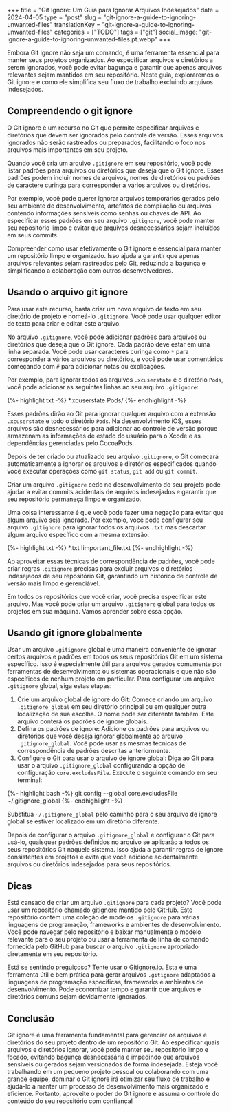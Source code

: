 +++
title = "Git Ignore: Um Guia para Ignorar Arquivos Indesejados"
date = 2024-04-05
type = "post"
slug = "git-ignore-a-guide-to-ignoring-unwanted-files"
translationKey = "git-ignore-a-guide-to-ignoring-unwanted-files"
categories = ["TODO"]
tags = ["git"]
social_image: "git-ignore-a-guide-to-ignoring-unwanted-files.pt.webp"
+++

<p class="intro"><span class="dropcap">E</span>mbora Git ignore não seja um comando, é uma ferramenta essencial para manter seus projetos organizados. Ao especificar arquivos e diretórios a serem ignorados, você pode evitar bagunça e garantir que apenas arquivos relevantes sejam mantidos em seu repositório. Neste guia, exploraremos o Git ignore e como ele simplifica seu fluxo de trabalho excluindo arquivos indesejados.</p>

## Compreendendo o git ignore
O Git ignore é um recurso no Git que permite especificar arquivos e diretórios que devem ser ignorados pelo controle de versão. Esses arquivos ignorados não serão rastreados ou preparados, facilitando o foco nos arquivos mais importantes em seu projeto.

Quando você cria um arquivo `.gitignore` em seu repositório, você pode listar padrões para arquivos ou diretórios que deseja que o Git ignore. Esses padrões podem incluir nomes de arquivos, nomes de diretórios ou padrões de caractere curinga para corresponder a vários arquivos ou diretórios.

Por exemplo, você pode querer ignorar arquivos temporários gerados pelo seu ambiente de desenvolvimento, artefatos de compilação ou arquivos contendo informações sensíveis como senhas ou chaves de API. Ao especificar esses padrões em seu arquivo `.gitignore`, você pode manter seu repositório limpo e evitar que arquivos desnecessários sejam incluídos em seus commits.

Compreender como usar efetivamente o Git ignore é essencial para manter um repositório limpo e organizado. Isso ajuda a garantir que apenas arquivos relevantes sejam rastreados pelo Git, reduzindo a bagunça e simplificando a colaboração com outros desenvolvedores.

## Usando o arquivo git ignore
Para usar este recurso, basta criar um novo arquivo de texto em seu diretório de projeto e nomeá-lo `.gitignore`. Você pode usar qualquer editor de texto para criar e editar este arquivo.

No arquivo `.gitignore`, você pode adicionar padrões para arquivos ou diretórios que deseja que o Git ignore. Cada padrão deve estar em uma linha separada. Você pode usar caracteres curinga como `*` para corresponder a vários arquivos ou diretórios, e você pode usar comentários começando com `#` para adicionar notas ou explicações.

Por exemplo, para ignorar todos os arquivos `.xcuserstate` e o diretório `Pods`, você pode adicionar as seguintes linhas ao seu arquivo `.gitignore`:

{%- highlight txt -%}
*.xcuserstate
Pods/
{%- endhighlight -%}

Esses padrões dirão ao Git para ignorar qualquer arquivo com a extensão `.xcuserstate` e todo o diretório `Pods`. Na desenvolvimento iOS, esses arquivos são desnecessários para adicionar ao controle de versão porque armazenam as informações de estado do usuário para o Xcode e as dependências gerenciadas pelo CocoaPods.

Depois de ter criado ou atualizado seu arquivo `.gitignore`, o Git começará automaticamente a ignorar os arquivos e diretórios especificados quando você executar operações como `git status`, `git add` ou `git commit`.

Criar um arquivo `.gitignore` cedo no desenvolvimento do seu projeto pode ajudar a evitar commits acidentais de arquivos indesejados e garantir que seu repositório permaneça limpo e organizado.

Uma coisa interessante é que você pode fazer uma negação para evitar que algum arquivo seja ignorado. Por exemplo, você pode configurar seu arquivo `.gitignore` para ignorar todos os arquivos `.txt` mas descartar algum arquivo específico com a mesma extensão.

{%- highlight txt -%}
*.txt
!important_file.txt
{%- endhighlight -%}

Ao aproveitar essas técnicas de correspondência de padrões, você pode criar regras `.gitignore` precisas para excluir arquivos e diretórios indesejados de seu repositório Git, garantindo um histórico de controle de versão mais limpo e gerenciável. 

Em todos os repositórios que você criar, você precisa especificar este arquivo. Mas você pode criar um arquivo `.gitignore` global para todos os projetos em sua máquina. Vamos aprender sobre essa opção.

## Usando git ignore globalmente
Usar um arquivo `.gitignore` global é uma maneira conveniente de ignorar certos arquivos e padrões em todos os seus repositórios Git em um sistema específico. Isso é especialmente útil para arquivos gerados comumente por ferramentas de desenvolvimento ou sistemas operacionais e que não são específicos de nenhum projeto em particular. Para configurar um arquivo `.gitignore` global, siga estas etapas:

1. Crie um arquivo global de ignore do Git: Comece criando um arquivo `.gitignore_global` em seu diretório principal ou em qualquer outra localização de sua escolha. O nome pode ser diferente também. Este arquivo conterá os padrões de ignore globais.
2. Defina os padrões de ignore: Adicione os padrões para arquivos ou diretórios que você deseja ignorar globalmente ao arquivo `.gitignore_global`. Você pode usar as mesmas técnicas de correspondência de padrões descritas anteriormente.
3. Configure o Git para usar o arquivo de ignore global: Diga ao Git para usar o arquivo `.gitignore_global` configurando a opção de configuração `core.excludesFile`. Execute o seguinte comando em seu terminal:

{%- highlight bash -%}
git config --global core.excludesFile ~/.gitignore_global
{%- endhighlight -%}

Substitua `~/.gitignore_global` pelo caminho para o seu arquivo de ignore global se estiver localizado em um diretório diferente.

Depois de configurar o arquivo `.gitignore_global` e configurar o Git para usá-lo, quaisquer padrões definidos no arquivo se aplicarão a todos os seus repositórios Git naquele sistema. Isso ajuda a garantir regras de ignore consistentes em projetos e evita que você adicione acidentalmente arquivos ou diretórios indesejados para seus repositórios.

## Dicas
Está cansado de criar um arquivo `.gitignore` para cada projeto? Você pode usar um repositório chamado [gitignore][gitignore_repo] mantido pelo GitHub. Este repositório contém uma coleção de modelos `.gitignore` para várias linguagens de programação, frameworks e ambientes de desenvolvimento. Você pode navegar pelo repositório e baixar manualmente o modelo relevante para o seu projeto ou usar a ferramenta de linha de comando fornecida pelo GitHub para buscar o arquivo `.gitignore` apropriado diretamente em seu repositório.

Está se sentindo preguiçoso? Tente usar o [Gitignore.io][gitignore_io]. Esta é uma ferramenta útil e bem prática para gerar arquivos `.gitignore` adaptados a linguagens de programação específicas, frameworks e ambientes de desenvolvimento. Pode economizar tempo e garantir que arquivos e diretórios comuns sejam devidamente ignorados.

## Conclusão
Git ignore é uma ferramenta fundamental para gerenciar os arquivos e diretórios do seu projeto dentro de um repositório Git. Ao especificar quais arquivos e diretórios ignorar, você pode manter seu repositório limpo e focado, evitando bagunça desnecessária e impedindo que arquivos sensíveis ou gerados sejam versionados de forma indesejada. Esteja você trabalhando em um pequeno projeto pessoal ou colaborando com uma grande equipe, dominar o Git ignore irá otimizar seu fluxo de trabalho e ajudá-lo a manter um processo de desenvolvimento mais organizado e eficiente. Portanto, aproveite o poder do Git ignore e assuma o controle do conteúdo do seu repositório com confiança!

[gitignore_repo]: https://github.com/github/gitignore
[gitignore_io]:   https://www.toptal.com/developers/gitignore/
